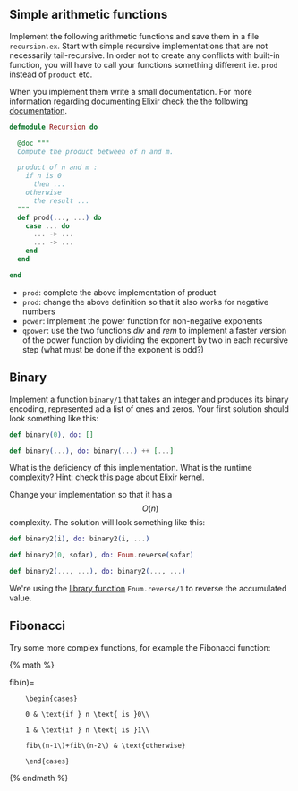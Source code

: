 ## Simple arithmetic functions

Implement the following arithmetic functions and save them in a file `recursion.ex`. Start with simple recursive implementations that are not necessarily tail-recursive. In order not to create any conflicts with built-in function, you will have to call your functions something different i.e. `prod` instead of `product` etc.

When you implement them write a small documentation. For more information regarding documenting Elixir check the the following [documentation](https://hexdocs.pm/elixir/writing-documentation.html).

```Elixir
defmodule Recursion do

  @doc """
  Compute the product between of n and m.

  product of n and m :
    if n is 0
      then ...
    otherwise
      the result ...
  """
  def prod(..., ...) do
    case ... do
      ... -> ...
      ... -> ...
    end
  end

end
```

* `prod`: complete the above implementation of product
* `prod`: change the above definition so that it also works for negative numbers
* `power`: implement the power function for non-negative exponents
* `qpower`: use the two functions _div_ and _rem_ to implement a faster version of the power function by dividing the exponent by two in each recursive step \(what must be done if the exponent is odd?\)

## Binary

Implement a function `binary/1` that takes an integer and produces its binary encoding, represented ad a list of ones and zeros. Your first solution should look something like this:

```Elixir
def binary(0), do: []

def binary(...), do: binary(...) ++ [...]
```

What is the deficiency of this implementation. What is the runtime complexity? Hint: check [this page](https://hexdocs.pm/elixir/Kernel.html#++/2) about Elixir kernel. 

Change your implementation so that it has a $$O(n)$$ complexity. The solution will look something like this:

```Elixir
def binary2(i), do: binary2(i, ...)

def binary2(0, sofar), do: Enum.reverse(sofar)

def binary2(..., ...), do: binary2(..., ...)
```

We're using the [library function](https://hexdocs.pm/elixir/Enum.html#reverse/1) `Enum.reverse/1` to reverse the accumulated value.

## Fibonacci

Try some more complex functions, for example the Fibonacci function:

{% math %}

fib\(n\)=

        \begin{cases}

        0 & \text{if } n \text{ is }0\\

        1 & \text{if } n \text{ is }1\\

        fib\(n-1\)+fib\(n-2\) & \text{otherwise}

        \end{cases}  
{% endmath %}

